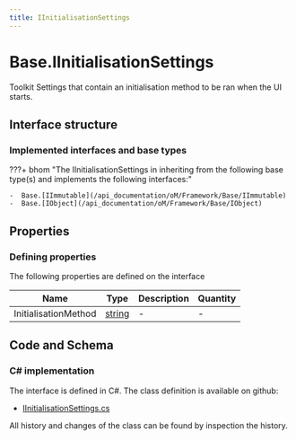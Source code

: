 ```yaml
---
title: IInitialisationSettings
---
```


# Base.IInitialisationSettings

Toolkit Settings that contain an initialisation method to be ran when the UI starts.

## Interface structure

### Implemented interfaces and base types

???+ bhom "The IInitialisationSettings in inheriting from the following base type(s) and implements the following interfaces:"

    -  Base.[IImmutable](/api_documentation/oM/Framework/Base/IImmutable)
    -  Base.[IObject](/api_documentation/oM/Framework/Base/IObject)


## Properties



### Defining properties

The following properties are defined on the interface

| Name             | Type             | Description      | Quantity         |
|------------------|------------------|------------------|------------------|
| InitialisationMethod | [string](https://learn.microsoft.com/en-us/dotnet/api/System.String?view=netstandard-2.0) | - | - |


## Code and Schema

### C# implementation

The interface is defined in C#. The class definition is available on github:

- [IInitialisationSettings.cs](https://github.com/BHoM/BHoM/blob/develop/BHoM/Interface/IInitialisationSettings.cs)

All history and changes of the class can be found by inspection the history.
